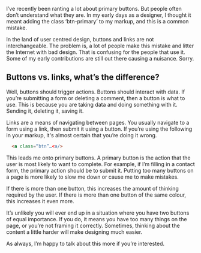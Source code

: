 I’ve recently been ranting a lot about primary buttons. But people often don’t understand what they are. In my early days as a designer, I thought it meant adding the class ‘btn-primary’ to my markup, and this is a common mistake.

In the land of user centred design, buttons and links are not interchangeable. The problem is, a lot of people make this mistake and litter the Internet with bad design. That is confusing for the people that use it. Some of my early contributions are still out there causing a nuisance. Sorry.

## Buttons vs. links, what’s the difference?

Well, buttons should trigger actions. Buttons should interact with data. If you’re submitting a form or deleting a comment, then a button is what to use. This is because you are taking data and doing something with it. Sending it, deleting it, saving it.

Links are a means of navigating between pages. You usually navigate to a form using a link, then submit it using a button. If you’re using the following in your markup, it's almost certain that you’re doing it wrong.

``` html
  <a class=“btn”…<a/>
``` 

This leads me onto primary buttons. A primary button is the action that the user is most likely to want to complete. For example, if I’m filling in a contact form, the primary action should be to submit it. Putting too many buttons on a page is more likely to slow me down or cause me to make mistakes.

If there is more than one button, this increases the amount of thinking required by the user. If there is more than one button of the same colour, this increases it even more.

It’s unlikely you will ever end up in a situation where you have two buttons of equal importance. If you do, it means you have too many things on the page, or you’re not framing it correctly. Sometimes, thinking about the content a little harder will make designing much easier.

As always, I’m happy to talk about this more if you’re interested.